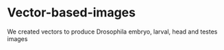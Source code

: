 # Vector-based-images
We created vectors to produce Drosophila embryo, larval, head and testes images
